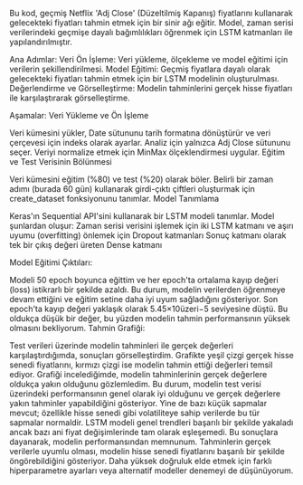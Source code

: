Bu kod, geçmiş Netflix 'Adj Close' (Düzeltilmiş Kapanış) fiyatlarını kullanarak gelecekteki fiyatları tahmin etmek için bir sinir ağı eğitir. Model, zaman serisi verilerindeki geçmişe dayalı bağımlılıkları öğrenmek için LSTM katmanları ile yapılandırılmıştır.

Ana Adımlar:
Veri Ön İşleme: Veri yükleme, ölçekleme ve model eğitimi için verilerin şekillendirilmesi.
Model Eğitimi: Geçmiş fiyatlara dayalı olarak gelecekteki fiyatları tahmin etmek için bir LSTM modelinin oluşturulması.
Değerlendirme ve Görselleştirme: Modelin tahminlerini gerçek hisse fiyatları ile karşılaştırarak görselleştirme.

Aşamalar:
Veri Yükleme ve Ön İşleme

Veri kümesini yükler, Date sütununu tarih formatına dönüştürür ve veri çerçevesi için indeks olarak ayarlar.
Analiz için yalnızca Adj Close sütununu seçer.
Veriyi normalize etmek için MinMax ölçeklendirmesi uygular.
Eğitim ve Test Verisinin Bölünmesi

Veri kümesini eğitim (%80) ve test (%20) olarak böler.
Belirli bir zaman adımı (burada 60 gün) kullanarak girdi-çıktı çiftleri oluşturmak için create_dataset fonksiyonunu tanımlar.
Model Tanımlama

Keras'ın Sequential API'sini kullanarak bir LSTM modeli tanımlar. Model şunlardan oluşur:
Zaman serisi verisini işlemek için iki LSTM katmanı ve aşırı uyumu (overfitting) önlemek için Dropout katmanları
Sonuç katmanı olarak tek bir çıkış değeri üreten Dense katmanı

Model Eğitimi Çıktıları:

Modeli 50 epoch boyunca eğittim ve her epoch'ta ortalama kayıp değeri (loss) istikrarlı bir şekilde azaldı. Bu durum, modelin verilerden öğrenmeye devam ettiğini ve eğitim setine daha iyi uyum sağladığını gösteriyor.
Son epoch'ta kayıp değeri yaklaşık olarak 
5.45×10üzeri−5 seviyesine düştü. Bu oldukça düşük bir değer, bu yüzden modelin tahmin performansının yüksek olmasını bekliyorum.
Tahmin Grafiği:

Test verileri üzerinde modelin tahminleri ile gerçek değerleri karşılaştırdığımda, sonuçları görselleştirdim. Grafikte yeşil çizgi gerçek hisse senedi fiyatlarını, kırmızı çizgi ise modelin tahmin ettiği değerleri temsil ediyor.
Grafiği incelediğimde, modelin tahminlerinin gerçek değerlere oldukça yakın olduğunu gözlemledim. Bu durum, modelin test verisi üzerindeki performansının genel olarak iyi olduğunu ve gerçek değerlere yakın tahminler yapabildiğini gösteriyor.
Yine de bazı küçük sapmalar mevcut; özellikle hisse senedi gibi volatiliteye sahip verilerde bu tür sapmalar normaldir. LSTM modeli genel trendleri başarılı bir şekilde yakaladı ancak bazı ani fiyat değişimlerinde tam olarak eşleşemedi.
Bu sonuçlara dayanarak, modelin performansından memnunum. Tahminlerin gerçek verilerle uyumlu olması, modelin hisse senedi fiyatlarını başarılı bir şekilde öngörebildiğini gösteriyor. Daha yüksek doğruluk elde etmek için farklı hiperparametre ayarları veya alternatif modeller denemeyi de düşünüyorum.










